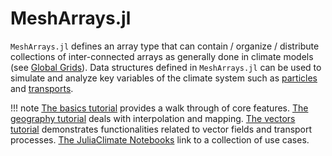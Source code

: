 # MeshArrays.jl

`MeshArrays.jl` defines an array type that can contain / organize / distribute collections of inter-connected arrays as generally done in climate models (see [Global Grids](@ref)). Data structures defined in `MeshArrays.jl` can be used to simulate and analyze key variables of the climate system such as [particles](https://doi.org/10.21105/joss.02813) and [transports](https://doi.org/10.1038/s41561-019-0333-7).

!!! note
    [The basics tutorial](tutorials/basics.html) provides a walk through of core features. [The geography tutorial](tutorials/geography.html) deals with interpolation and mapping. [The vectors tutorial](tutorials/vectors.html) demonstrates functionalities related to vector fields and transport processes. [The JuliaClimate Notebooks](https://juliaclimate.github.io/GlobalOceanNotebooks/) link to a collection of use cases.

